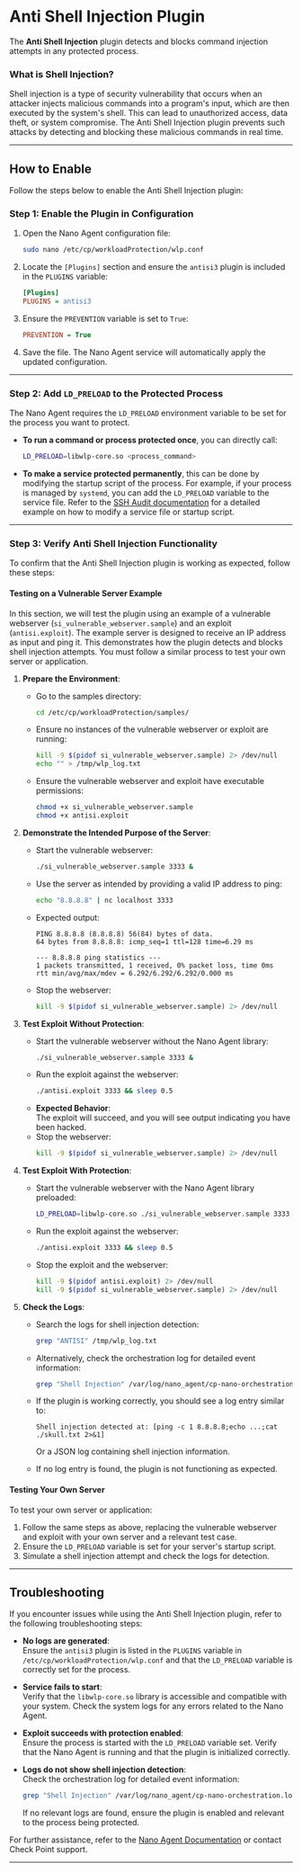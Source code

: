 # Anti Shell Injection Plugin

The **Anti Shell Injection** plugin detects and blocks command injection attempts in any protected process.

### What is Shell Injection?
Shell injection is a type of security vulnerability that occurs when an attacker injects malicious commands into a program's input, which are then executed by the system's shell. This can lead to unauthorized access, data theft, or system compromise. The Anti Shell Injection plugin prevents such attacks by detecting and blocking these malicious commands in real time.

---

## How to Enable

Follow the steps below to enable the Anti Shell Injection plugin:

### Step 1: Enable the Plugin in Configuration
1. Open the Nano Agent configuration file:
   ```sh
   sudo nano /etc/cp/workloadProtection/wlp.conf
   ```
2. Locate the `[Plugins]` section and ensure the `antisi3` plugin is included in the `PLUGINS` variable:
   ```ini
   [Plugins]
   PLUGINS = antisi3
   ```
3. Ensure the `PREVENTION` variable is set to `True`:
   ```ini
   PREVENTION = True
   ```
4. Save the file. The Nano Agent service will automatically apply the updated configuration.

---

### Step 2: Add `LD_PRELOAD` to the Protected Process
The Nano Agent requires the `LD_PRELOAD` environment variable to be set for the process you want to protect.

- **To run a command or process protected once**, you can directly call:
  ```sh
  LD_PRELOAD=libwlp-core.so <process_command>
  ```

- **To make a service protected permanently**, this can be done by modifying the startup script of the process. For example, if your process is managed by `systemd`, you can add the `LD_PRELOAD` variable to the service file. Refer to the [SSH Audit documentation](./SSH_Audit.md) for a detailed example on how to modify a service file or startup script.

---

### Step 3: Verify Anti Shell Injection Functionality
To confirm that the Anti Shell Injection plugin is working as expected, follow these steps:

#### Testing on a Vulnerable Server Example
In this section, we will test the plugin using an example of a vulnerable webserver (`si_vulnerable_webserver.sample`) and an exploit (`antisi.exploit`). The example server is designed to receive an IP address as input and ping it. This demonstrates how the plugin detects and blocks shell injection attempts. You must follow a similar process to test your own server or application.

1. **Prepare the Environment**:
   - Go to the samples directory:
     ```sh
     cd /etc/cp/workloadProtection/samples/
     ```
   - Ensure no instances of the vulnerable webserver or exploit are running:
     ```sh
     kill -9 $(pidof si_vulnerable_webserver.sample) 2> /dev/null
     echo "" > /tmp/wlp_log.txt
     ```
   - Ensure the vulnerable webserver and exploit have executable permissions:
     ```sh
     chmod +x si_vulnerable_webserver.sample
     chmod +x antisi.exploit
     ```

2. **Demonstrate the Intended Purpose of the Server**:
   - Start the vulnerable webserver:
     ```sh
     ./si_vulnerable_webserver.sample 3333 &
     ```
   - Use the server as intended by providing a valid IP address to ping:
     ```sh
     echo "8.8.8.8" | nc localhost 3333
     ```
   - Expected output:
     ```
     PING 8.8.8.8 (8.8.8.8) 56(84) bytes of data.
     64 bytes from 8.8.8.8: icmp_seq=1 ttl=128 time=6.29 ms

     --- 8.8.8.8 ping statistics ---
     1 packets transmitted, 1 received, 0% packet loss, time 0ms
     rtt min/avg/max/mdev = 6.292/6.292/6.292/0.000 ms
     ```
   - Stop the webserver:
     ```sh
     kill -9 $(pidof si_vulnerable_webserver.sample) 2> /dev/null
     ```

3. **Test Exploit Without Protection**:
   - Start the vulnerable webserver without the Nano Agent library:
     ```sh
     ./si_vulnerable_webserver.sample 3333 &
     ```
   - Run the exploit against the webserver:
     ```sh
     ./antisi.exploit 3333 && sleep 0.5
     ```
   - **Expected Behavior**:  
     The exploit will succeed, and you will see output indicating you have been hacked.
   - Stop the webserver:
     ```sh
     kill -9 $(pidof si_vulnerable_webserver.sample) 2> /dev/null
     ```

4. **Test Exploit With Protection**:
   - Start the vulnerable webserver with the Nano Agent library preloaded:
     ```sh
     LD_PRELOAD=libwlp-core.so ./si_vulnerable_webserver.sample 3333 &
     ```
   - Run the exploit against the webserver:
     ```sh
     ./antisi.exploit 3333 && sleep 0.5
     ```
   - Stop the exploit and the webserver:
     ```sh
     kill -9 $(pidof antisi.exploit) 2> /dev/null
     kill -9 $(pidof si_vulnerable_webserver.sample) 2> /dev/null
     ```

5. **Check the Logs**:
   - Search the logs for shell injection detection:
     ```sh
     grep "ANTISI" /tmp/wlp_log.txt
     ```
   - Alternatively, check the orchestration log for detailed event information:
     ```sh
     grep "Shell Injection" /var/log/nano_agent/cp-nano-orchestration.log | tail -n 1
     ```
   - If the plugin is working correctly, you should see a log entry similar to:
     ```
     Shell injection detected at: [ping -c 1 8.8.8.8;echo ...;cat ./skull.txt 2>&1]
     ```
     Or a JSON log containing shell injection information.

   - If no log entry is found, the plugin is not functioning as expected.

#### Testing Your Own Server
To test your own server or application:
1. Follow the same steps as above, replacing the vulnerable webserver and exploit with your own server and a relevant test case.
2. Ensure the `LD_PRELOAD` variable is set for your server's startup script.
3. Simulate a shell injection attempt and check the logs for detection.

---

## Troubleshooting

If you encounter issues while using the Anti Shell Injection plugin, refer to the following troubleshooting steps:

- **No logs are generated**:  
  Ensure the `antisi3` plugin is listed in the `PLUGINS` variable in `/etc/cp/workloadProtection/wlp.conf` and that the `LD_PRELOAD` variable is correctly set for the process.

- **Service fails to start**:  
  Verify that the `libwlp-core.so` library is accessible and compatible with your system. Check the system logs for any errors related to the Nano Agent.

- **Exploit succeeds with protection enabled**:  
  Ensure the process is started with the `LD_PRELOAD` variable set. Verify that the Nano Agent is running and that the plugin is initialized correctly.

- **Logs do not show shell injection detection**:  
  Check the orchestration log for detailed event information:
  ```sh
  grep "Shell Injection" /var/log/nano_agent/cp-nano-orchestration.log | tail -n 1
  ```
  If no relevant logs are found, ensure the plugin is enabled and relevant to the process being protected.

For further assistance, refer to the [Nano Agent Documentation](https://sc1.checkpoint.com/documents/Infinity_Portal/WebAdminGuides/EN/Quantum-IoT-Nano-Agent-Installation/Default.htm) or contact Check Point support.

---
